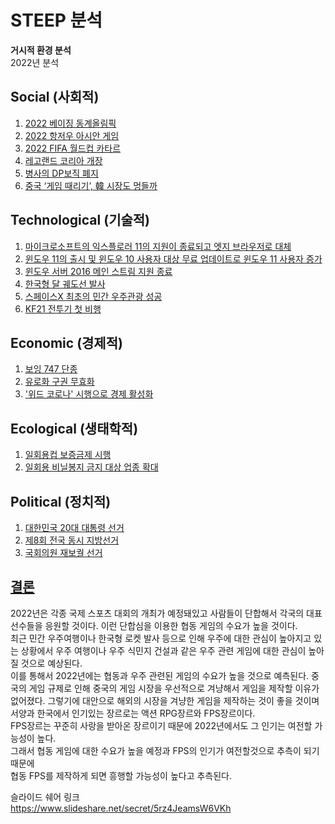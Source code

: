 # **STEEP 분석**
**거시적 환경 분석**  
2022년 분석
## Social (사회적)
1. [2022 베이징 동계올림픽](https://olympics.com/ko/beijing-2022/)
2. [2022 항저우 아시안 게임](https://ko.wikipedia.org/wiki/2022%EB%85%84_%EC%95%84%EC%8B%9C%EC%95%88_%EA%B2%8C%EC%9E%84)
3. [2022 FIFA 월드컵 카타르](https://ko.wikipedia.org/wiki/2022%EB%85%84_FIFA_%EC%9B%94%EB%93%9C%EC%BB%B5)
4. [레고랜드 코리아 개장](https://www.legoland.kr/)
5. [병사의 DP보직 폐지](https://www.khan.co.kr/politics/defense-diplomacy/article/202109091642001)
6. [중국 ‘게임 때리기’, 韓 시장도 멍들까](https://www.kukinews.com/newsView/kuk202109080286)
## Technological (기술적)
1. [마이크로소프트의 익스플로러 11의 지원이 종료되고 엣지 브라우저로 대체](https://www.boannews.com/media/view.asp?idx=97976)
2. [윈도우 11의 출시 및 윈도우 10 사용자 대상 무료 업데이트로 윈도우 11 사용자 증가](https://www.yna.co.kr/view/AKR20211005056000017?input=1195m)
3. [윈도우 서버 2016 메인 스트림 지원 종료](https://www.ciokorea.com/news/205514)
4. [한국형 달 궤도선 발사](https://ko.wikipedia.org/wiki/%EB%8C%80%ED%95%9C%EB%AF%BC%EA%B5%AD_%EB%8B%AC_%EA%B6%A4%EB%8F%84%EC%84%A0)
5. [스페이스X 최초의 민간 우주관광 성공](https://news.kbs.co.kr/news/view.do?ncd=5283560&ref=A)
6. [KF21 전투기 첫 비행](https://ko.wikipedia.org/wiki/KF-21_%EB%B3%B4%EB%9D%BC%EB%A7%A4)
## Economic (경제적)    
1. [보잉 747 단종](https://ko.wikipedia.org/wiki/%EB%B3%B4%EC%9E%89_747-8)
2. [유로화 구권 무효화](https://blog.naver.com/kkulkkuls/221679296465)
3. ['위드 코로나' 시행으로 경제 활성화](https://www.ytn.co.kr/_ln/0102_202109211508495378)
## Ecological (생태학적)
1. [일회용컵 보증금제 시행](http://www.me.go.kr/home/web/board/read.do?boardMasterId=1&boardId=1375060&menuId=286)
2. [일회용 비닐봉지 금지 대상 업종 확대](https://www.ntoday.co.kr/news/articleView.html?idxno=76439)
## Political (정치적)   
1. [대한민국 20대 대통령 선거](https://ko.wikipedia.org/wiki/%EB%8C%80%ED%95%9C%EB%AF%BC%EA%B5%AD_%EC%A0%9C20%EB%8C%80_%EB%8C%80%ED%86%B5%EB%A0%B9_%EC%84%A0%EA%B1%B0)
2. [제8회 전국 동시 지방선거](https://ko.wikipedia.org/wiki/%EC%A0%9C8%ED%9A%8C_%EC%A0%84%EA%B5%AD%EB%8F%99%EC%8B%9C%EC%A7%80%EB%B0%A9%EC%84%A0%EA%B1%B0)
3. [국회의원 재보궐 선거](https://ko.wikipedia.org/wiki/2022%EB%85%84_%EB%8C%80%ED%95%9C%EB%AF%BC%EA%B5%AD_%EC%9E%AC%EB%B3%B4%EA%B6%90%EC%84%A0%EA%B1%B)

## <u>결론</u>
2022년은 각종 국제 스포츠 대회의 개최가 예정돼있고 사람들이 단합해서 각국의 대표 선수들을 응원할 것이다. 이런 단합심을 이용한 협동 게임의 수요가 높을 것이다.  
최근 민간 우주여행이나 한국형 로켓 발사 등으로 인해 우주에 대한 관심이 높아지고 있는 상황에서 우주 여행이나 우주 식민지 건설과 같은 우주 관련 게임에 대한 관심이 높아질 것으로 예상된다.  
이를 통해서 2022년에는 협동과 우주 관련된 게임의 수요가 높을 것으로 예측된다.
중국의 게임 규제로 인해 중국의 게임 시장을 우선적으로 겨냥해서 게임을 제작할 이유가 없어졌다. 
그렇기에 대안으로 해외의 시장을 겨냥한 게임을 제작하는 것이 좋을 것이며 서양과 한국에서 인기있는 장르로는 액션 RPG장르와 FPS장르이다.   
FPS장르는 꾸준히 사랑을 받아온 장르이기 때문에 2022년에서도 그 인기는 여전할 가능성이 높다.  
그래서 협동 게임에 대한 수요가 높을 예정과 FPS의 인기가 여전할것으로 추측이 되기 때문에  
협동 FPS를 제작하게 되면 흥행할 가능성이 높다고 추측된다.

슬라이드 쉐어 링크    
https://www.slideshare.net/secret/5rz4JeamsW6VKh
